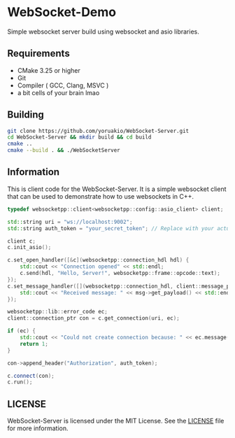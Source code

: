 # WebSocket-Demo

Simple websocket server build using websocket and asio libraries.

## Requirements

- CMake 3.25 or higher
- Git
- Compiler ( GCC, Clang, MSVC )
- a bit cells of your brain lmao

## Building

```bash
git clone https://github.com/yoruakio/WebSocket-Server.git
cd WebSocket-Server && mkdir build && cd build
cmake ..
cmake --build . && ./WebSocketServer
```

## Information

This is client code for the WebSocket-Server. It is a simple websocket client that can be used to demonstrate how to use websockets in C++.

```cpp
typedef websocketpp::client<websocketpp::config::asio_client> client;

std::string uri = "ws://localhost:9002";
std::string auth_token = "your_secret_token"; // Replace with your actual token

client c;
c.init_asio();

c.set_open_handler([&c](websocketpp::connection_hdl hdl) {
    std::cout << "Connection opened" << std::endl;
    c.send(hdl, "Hello, Server!", websocketpp::frame::opcode::text);
});
c.set_message_handler([](websocketpp::connection_hdl, client::message_ptr msg) {
    std::cout << "Received message: " << msg->get_payload() << std::endl;
});

websocketpp::lib::error_code ec;
client::connection_ptr con = c.get_connection(uri, ec);

if (ec) {
    std::cout << "Could not create connection because: " << ec.message() << std::endl;
    return 1;
}

con->append_header("Authorization", auth_token);

c.connect(con);
c.run();
```

## LICENSE

WebSocket-Server is licensed under the MIT License. See the [LICENSE](LICENSE) file for more information.
